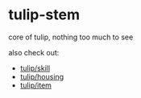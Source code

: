 # tulip-stem

core of tulip, nothing too much to see

also check out:
- [tulip/skill](https://github.com/tulip-mc/skill)
- [tulip/housing](https://github.com/tulip-mc/housing)
- [tulip/item](https://github.com/tulip-mc/item)